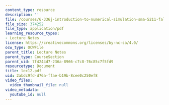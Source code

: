 ```yaml
---
content_type: resource
description: ''
file: /courses/6-336j-introduction-to-numerical-simulation-sma-5211-fall-2003/2abdc9fdd76affaeb19b8cee0c250ef8_lec12.pdf
file_size: 374252
file_type: application/pdf
learning_resource_types:
- Lecture Notes
license: https://creativecommons.org/licenses/by-nc-sa/4.0/
ocw_type: OCWFile
parent_title: Lecture Notes
parent_type: CourseSection
parent_uid: 7f4244d7-236a-8966-c7c8-76c85c7f5fd9
resourcetype: Document
title: lec12.pdf
uid: 2abdc9fd-d76a-ffae-b19b-8cee0c250ef8
video_files:
  video_thumbnail_file: null
video_metadata:
  youtube_id: null
---
```

